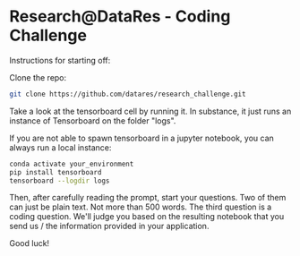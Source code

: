 # Research@DataRes - Coding Challenge

Instructions for starting off: 

Clone the repo:

```bash
git clone https://github.com/datares/research_challenge.git
```

Take a look at the tensorboard cell by running it. In substance, it just runs an instance of Tensorboard on the folder "logs". 

If you are not able to spawn tensorboard in a jupyter notebook, you can always run a local instance:

```bash
conda activate your_environment
pip install tensorboard
tensorboard --logdir logs
```

Then, after carefully reading the prompt, start your questions. 
Two of them can just be plain text. Not more than 500 words. 
The third question is a coding question. We'll judge you based on the resulting notebook that you send us / the information provided in your application. 

Good luck!

